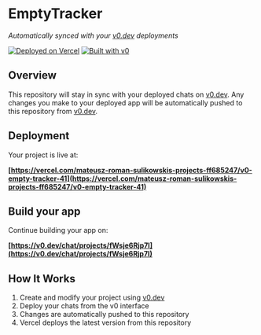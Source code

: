 # EmptyTracker

*Automatically synced with your [v0.dev](https://v0.dev) deployments*

[![Deployed on Vercel](https://img.shields.io/badge/Deployed%20on-Vercel-black?style=for-the-badge&logo=vercel)](https://vercel.com/mateusz-roman-sulikowskis-projects-ff685247/v0-empty-tracker-41)
[![Built with v0](https://img.shields.io/badge/Built%20with-v0.dev-black?style=for-the-badge)](https://v0.dev/chat/projects/fWsje6Rjp7I)

## Overview

This repository will stay in sync with your deployed chats on [v0.dev](https://v0.dev).
Any changes you make to your deployed app will be automatically pushed to this repository from [v0.dev](https://v0.dev).

## Deployment

Your project is live at:

**[https://vercel.com/mateusz-roman-sulikowskis-projects-ff685247/v0-empty-tracker-41](https://vercel.com/mateusz-roman-sulikowskis-projects-ff685247/v0-empty-tracker-41)**

## Build your app

Continue building your app on:

**[https://v0.dev/chat/projects/fWsje6Rjp7I](https://v0.dev/chat/projects/fWsje6Rjp7I)**

## How It Works

1. Create and modify your project using [v0.dev](https://v0.dev)
2. Deploy your chats from the v0 interface
3. Changes are automatically pushed to this repository
4. Vercel deploys the latest version from this repository
